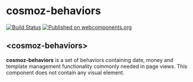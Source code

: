 cosmoz-behaviors
=================

[![Build Status](https://travis-ci.org/Neovici/cosmoz-behaviors.svg?branch=master)](https://travis-ci.org/Neovici/cosmoz-behaviors)
[![Published on webcomponents.org](https://img.shields.io/badge/webcomponents.org-published-blue.svg)](https://www.webcomponents.org/element/Neovici/cosmoz-behaviors)

## &lt;cosmoz-behaviors&gt;

**cosmoz-behaviors** is a set of behaviors containing date, money and template
management functionality commonly needed in page views. This component does
not contain any visual element.